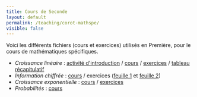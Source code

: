 ```yaml
---
title: Cours de Seconde
layout: default
permalink: /teaching/corot-mathspe/
visible: false
---
```


Voici les différents fichiers (cours et exercices) utilisés en Première, pour le
cours de mathématiques spécifiques.

* *Croissance linéaire* : [activité d'introduction](activite-croissance-lin.pdf) / [cours](cours-croissance-lin.pdf) / [exercices](exo-croissance-lin.pdf) / [tableau récapitulatif](recap-croissance-lin.pdf)
* *Information chiffrée* : [cours](cours-information-chiffree.pdf) / exercices ([feuille 1](exos-information-chiffree1.pdf) et [feuille 2](exos-information-chiffree.pdf))
* *Croissance exponentielle* : [cours](cours-croissance-exponentielle.pdf) /
  [exercices](exos-croissance-exponentielle.pdf)
* *Probabilités* : [cours](cours-proba.pdf)
